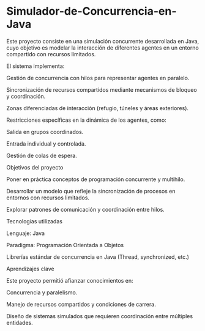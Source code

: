 # Simulador-de-Concurrencia-en-Java
Este proyecto consiste en una simulación concurrente desarrollada en Java, cuyo objetivo es modelar la interacción de diferentes agentes en un entorno compartido con recursos limitados.

El sistema implementa:

Gestión de concurrencia con hilos para representar agentes en paralelo.

Sincronización de recursos compartidos mediante mecanismos de bloqueo y coordinación.

Zonas diferenciadas de interacción (refugio, túneles y áreas exteriores).

Restricciones específicas en la dinámica de los agentes, como:

Salida en grupos coordinados.

Entrada individual y controlada.

Gestión de colas de espera.

Objetivos del proyecto

Poner en práctica conceptos de programación concurrente y multihilo.

Desarrollar un modelo que refleje la sincronización de procesos en entornos con recursos limitados.

Explorar patrones de comunicación y coordinación entre hilos.

Tecnologías utilizadas

Lenguaje: Java

Paradigma: Programación Orientada a Objetos

Librerías estándar de concurrencia en Java (Thread, synchronized, etc.)

Aprendizajes clave

Este proyecto permitió afianzar conocimientos en:

Concurrencia y paralelismo.

Manejo de recursos compartidos y condiciones de carrera.

Diseño de sistemas simulados que requieren coordinación entre múltiples entidades.

